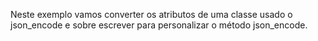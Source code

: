 Neste exemplo vamos converter os atributos de uma classe usado o json_encode e sobre escrever para personalizar o método json_encode.
